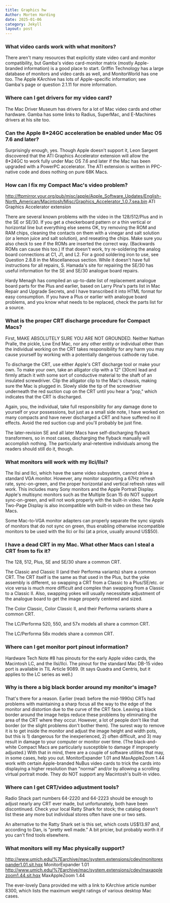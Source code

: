 ```yaml
---
title: Graphics hw
Author: Morten Harding
date: 2025-01-06
category: Jekyll
layout: post
---
```


### What video cards work with what monitors?

There aren't many resources that explicitly state video card and monitor compatibility, but Gamba's video card-monitor matrix (mostly Apple-branded information) is a good place to start. Griffin Technology has a large database of monitors and video cards as well, and MonitorWorld has one too. The Apple KArchive has lots of Apple-specific information; see Gamba's page or question 2.1.11 for more information.


### Where can I get drivers for my video card?

The Mac Driver Museum has drivers for a lot of Mac video cards and other hardware. Gamba has some links to Radius, SuperMac, and E-Machines drivers at his site too.


### Can the Apple 8*24GC acceleration be enabled under Mac OS 7.6 and later?

Surprisingly enough, yes. Though Apple doesn't support it, Leon Sargent discovered that the ATI Graphics Accelerator extension will allow the 8*24GC to work fully under Mac OS 7.6 and later if the Mac has been upgraded with a PowerPC accelerator. The ATI extension is written in PPC-native code and does nothing on pure 68K Macs.


### How can I fix my Compact Mac's video problem?

http://ftpmirror.your.org/pub/misc/apple/Apple_Software_Updates/English-North_American/Macintosh/Misc/Graphics_Accelerator_1.0.7.sea.bin  ATI Graphics Accelerator extension

There are several known problems with the video in the 128/512/Plus and in the SE or SE/30. If you get a checkerboard pattern or a thin vertical or horizontal line but everything else seems OK, try removing the ROM and RAM chips, cleaning the contacts on them with a vinegar and salt solution (or a lemon juice and salt solution), and reseating the chips. Make sure you also check to see if the ROMs are inserted the correct way. (Backwards ROMs can cause this too.) If that doesn't work, try re-soldering the analog board connections at C1, J1, and L2. For a good soldering iron to use, see Question 2.8.8 in the Miscellaneous section. While it doesn't have full instructions for all repairs, S. Hamada's site for repairing the SE/30 has useful information for the SE and SE/30 analogue board repairs.

Hardy Menagh has compiled an up-to-date list of replacement analogue board parts for the Plus and earlier, based on Larry Pina's parts list in Mac Repair and Upgrade Secrets, and I have transcribed it into HTML format for easy consumption. If you have a Plus or earlier with analogue board problems, and you know what needs to be replaced, check the parts list for a source.


### What is the proper CRT discharge procedure for Compact Macs?

First, MAKE ABSOLUTELY SURE YOU ARE NOT GROUNDED. Neither Nathan Pralle, the pickle, Low End Mac, nor any other entity or individual other than the individual working on the CRT takes responsibility for any harm you may cause yourself by working with a potentially dangerous cathode ray tube.

To discharge the CRT, use either Apple's CRT discharge tool or make your own. To make your own, take an alligator clip with a 12" (30cm) lead and firmly attach it with some sort of conductive material to the shaft of an insulated screwdriver. Clip the alligator clip to the Mac's chassis, making sure the Mac is plugged in. Slowly slide the tip of the screwdriver underneath the red suction cup on the CRT until you hear a "pop," which indicates that the CRT is discharged.

Again, you, the individual, take full responsibility for any damage done to yourself or your possessions, but just as a small side note, I have worked on many compacts and have never discharged a CRT and have suffered no ill effects. Avoid the red suction cup and you'll probably be just fine.

The later-revision SE and all later Macs have self-discharging flyback transformers, so in most cases, discharging the flyback manually will accomplish nothing. The particularly anal-retentive individuals among the readers should still do it, though.


### What monitors will work with my IIci/IIsi?

The IIsi and IIci, which have the same video subsystem, cannot drive a standard VGA monitor. However, any monitor supporting a 67Hz refresh rate, sync-on-green, and the proper horizontal and vertical refresh rates will work. This includes many Sony monitors and the Apple Portrait Display. Apple's multisync monitors such as the Multiple Scan 15 do NOT support sync-on-green, and will not work properly with the built-in video. The Apple Two-Page Display is also incompatible with built-in video on these two Macs.

Some Mac-to-VGA monitor adapters can properly separate the sync signals of monitors that do not sync on green, thus enabling otherwise incompatible monitors to be used with the IIci or IIsi (at a price, usually around US$50).

### I have a dead CRT in my Mac. What other Macs can I steal a CRT from to fix it?

The 128, 512, Plus, SE and SE/30 share a common CRT.

The Classic and Classic II (and their Performa variants) share a common CRT. The CRT itself is the same as that used in the Plus, but the yoke assembly is different, so swapping a CRT from a Classic to a Plus/SE/etc. or vice versa is much more difficult and complex than swapping from a Classic to a Classic II. Also, swapping yokes will usually necessitate adjustment of the analogue board to get the image properly centered and sized.

The Color Classic, Color Classic II, and their Performa variants share a common CRT.

The LC/Performa 520, 550, and 57x models all share a common CRT.

The LC/Performa 58x models share a common CRT.

### Where can I get monitor port pinout information?

Hardware Tech Note #8 has pinouts for the early Apple video cards, the Macintosh LC, and the IIsi/IIci. The pinout for the standard Mac DB-15 video port is available in TIL Article 9089. (It says Quadra and Centris, but it applies to the LC series as well.)

### Why is there a big black border around my monitor's image?

That's there for a reason. Earlier (read: before the mid-1990s) CRTs had problems with maintaining a sharp focus all the way to the edge of the monitor and distortion due to the curve of the CRT face. Leaving a black border around the image helps reduce these problems by eliminating the area of the CRT where they occur. However, a lot of people don't like that border (or the slight problems don't bother them). The surest way to remove it is to get inside the monitor and adjust the image height and width pots, but this is 1) dangerous for the inexperienced, 2) often difficult, and 3) may result in damage to your computer or monitor over time. (The black-and-white Compact Macs are particularly susceptible to damage if improperly adjusted.) With that in mind, there are a couple of software utilities that may, in some cases, help you out. MonitorExpander 1.01 and MaxAppleZoom 1.44 work with certain Apple-branded NuBus video cards to trick the cards into displaying a higher resolution than "normal" and/or by allowing a scrolling virtual portrait mode. They do NOT support any Macintosh's built-in video.

### Where can I get CRT/video adjustment tools?

Radio Shack part numbers 64-2220 and 64-2223 should be enough to adjust nearly any CRT ever made, but unfortunately, both have been discontinued. Check your local Ratty Shark for stock; the catalog doesn't list these any more but individual stores often have one or two sets.

An alternative to the Ratty Shark set is this set, which costs US$13.97 and, according to Dan, is "pretty well made." A bit pricier, but probably worth it if you can't find tools elsewhere.

### What monitors will my Mac physically support?

http://www.umich.edu/%7Earchive/mac/system.extensions/cdev/monitorexpander1.01.sit.hqx  MonitorExpander 1.01
http://www.umich.edu/%7Earchive/mac/system.extensions/cdev/maxapplezoom1.44.sit.hqx  MaxAppleZoom 1.44

The ever-lovely Dana provided me with a link to KArchive article number 8300, which lists the maximum weight ratings of various desktop Mac cases.
